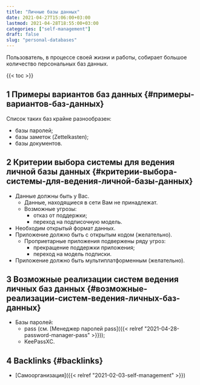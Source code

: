 ```yaml
---
title: "Личные базы данных"
date: 2021-04-27T15:06:00+03:00
lastmod: 2021-04-28T18:55:00+03:00
categories: ["self-management"]
draft: false
slug: "personal-databases"
---
```


Пользователь, в процессе своей жизни и работы, собирает большое количество персональных баз данных.

<!--more-->

{{< toc >}}


## <span class="section-num">1</span> Примеры вариантов баз данных {#примеры-вариантов-баз-данных}

Список таких баз крайне разнообразен:

-   базы паролей;
-   базы заметок (Zettelkasten);
-   базы документов.


## <span class="section-num">2</span> Критерии выбора системы для ведения личной базы данных {#критерии-выбора-системы-для-ведения-личной-базы-данных}

-   Данные должны быть у Вас.
    -   Данные, находящиеся в сети Вам не принадлежат.
    -   Возможные угрозы:
        -   отказ от поддержки;
        -   переход на подписочную модель.
-   Необходим открытый формат данных.
-   Приложение должно быть с открытым кодом (желательно).
    -   Проприетарные приложения подвержены ряду угроз:
        -   прекращение поддержки приложения;
        -   переход на модель подписки.
-   Приложение должно быть мультиплатформенным (желательно).


## <span class="section-num">3</span> Возможные реализации систем ведения личных баз данных {#возможные-реализации-систем-ведения-личных-баз-данных}

-   Базы паролей:
    -   pass (см. [Менеджер паролей pass]({{< relref "2021-04-28-password-manager-pass" >}}));
    -   KeePassXC.


## <span class="section-num">4</span> Backlinks {#backlinks}

-   [Самоорганизация]({{< relref "2021-02-03-self-management" >}})
